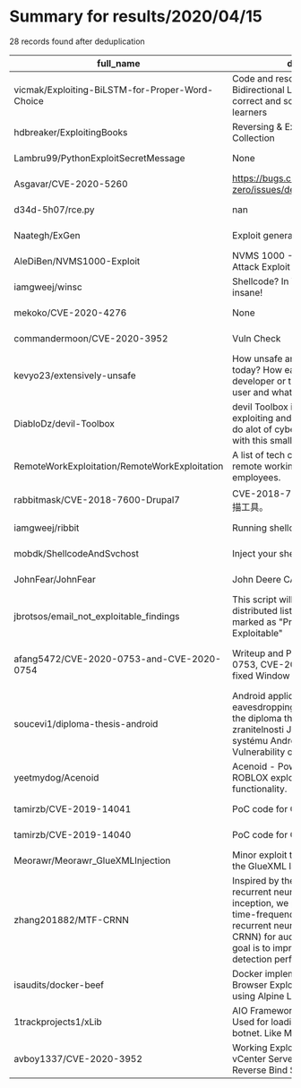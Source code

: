 
# Summary for results/2020/04/15
    
28 records found after deduplication

| full_name | description | html_url | matched_list | matched_count | pushed_at | size | stargazers_count | language | forks_count |
|-------------------------------------------------|------------------------------------------------------------------------------------------------------------------------------------------------------------------------------------------------------------------------------------------------------------------|--------------------------------------------------------------------|-------------------------------------------|-----------------|---------------------------|--------|--------------------|------------|---------------|
| vicmak/Exploiting-BiLSTM-for-Proper-Word-Choice | Code and resources for training Bidirectional LSTM model, to supoort correct and sound writing for ESL learners | https://github.com/vicmak/Exploiting-BiLSTM-for-Proper-Word-Choice | ['exploit'] | 1 | 2020-04-15 15:20:01+00:00 | 542 | 4 | Python | 3 |
| hdbreaker/ExploitingBooks | Reversing & Exploiting Books Collection | https://github.com/hdbreaker/ExploitingBooks | ['exploit'] | 1 | 2020-04-15 01:02:38+00:00 | 219506 | 209 | | 65 |
| Lambru99/PythonExploitSecretMessage | None | https://github.com/Lambru99/PythonExploitSecretMessage | ['exploit'] | 1 | 2020-04-15 13:48:33+00:00 | 2 | 1 | Python | 0 |
| Asgavar/CVE-2020-5260 | https://bugs.chromium.org/p/project-zero/issues/detail?id=2021 | https://github.com/Asgavar/CVE-2020-5260 | ['cve-2'] | 1 | 2020-04-15 11:57:04+00:00 | 1 | 0 | | 0 |
| d34d-5h07/rce.py | nan | https://github.com/d34d-5h07/rce.py | ['rce'] | 1 | 2020-04-15 11:20:01+00:00 | 1 | 0 | Python | 0 |
| Naategh/ExGen | Exploit generator for bug hunters | https://github.com/Naategh/ExGen | ['exploit'] | 1 | 2020-04-15 11:04:17+00:00 | 3 | 5 | Python | 5 |
| AleDiBen/NVMS1000-Exploit | NVMS 1000 - Directory Traversal Attack Exploit for CVE-2019-20085 | https://github.com/AleDiBen/NVMS1000-Exploit | ['exploit'] | 1 | 2020-04-15 13:22:08+00:00 | 26 | 6 | Python | 5 |
| iamgweej/winsc | Shellcode? In Windows? that's insane! | https://github.com/iamgweej/winsc | ['shellcode'] | 1 | 2020-04-15 02:11:06+00:00 | 2 | 0 | Assembly | 0 |
| mekoko/CVE-2020-4276 | None | https://github.com/mekoko/CVE-2020-4276 | ['cve-2'] | 1 | 2020-04-15 01:31:16+00:00 | 1 | 6 | Python | 4 |
| commandermoon/CVE-2020-3952 | Vuln Check | https://github.com/commandermoon/CVE-2020-3952 | ['cve-2'] | 1 | 2020-04-15 22:23:57+00:00 | 15677 | 2 | Python | 1 |
| kevyo23/extensively-unsafe | How unsafe are extensions we use today? How easy is it for a malicious developer or third party to exploit the user and what can we do? | https://github.com/kevyo23/extensively-unsafe | ['exploit'] | 1 | 2020-04-15 08:35:09+00:00 | 79 | 0 | TypeScript | 0 |
| DiabloDz/devil-Toolbox | devil Toolbox is usefull tool for web exploiting and server searching u can do alot of cybertest and pentesting with this small tool | https://github.com/DiabloDz/devil-Toolbox | ['exploit'] | 1 | 2020-04-15 00:59:17+00:00 | 32 | 1 | | 0 |
| RemoteWorkExploitation/RemoteWorkExploitation | A list of tech companies exploiting remote working options of their employees. | https://github.com/RemoteWorkExploitation/RemoteWorkExploitation | ['exploit'] | 1 | 2020-04-15 13:35:42+00:00 | 25 | 6 | | 0 |
| rabbitmask/CVE-2018-7600-Drupal7 | CVE-2018-7600【Drupal7】批量扫描工具。 | https://github.com/rabbitmask/CVE-2018-7600-Drupal7 | ['cve-2'] | 1 | 2020-04-15 02:43:12+00:00 | 256 | 8 | Python | 4 |
| iamgweej/ribbit | Running shellcode in rust. Ribbit. | https://github.com/iamgweej/ribbit | ['shellcode'] | 1 | 2020-04-15 19:24:10+00:00 | 14 | 2 | Rust | 0 |
| mobdk/ShellcodeAndSvchost | Inject your shellcode into svchost | https://github.com/mobdk/ShellcodeAndSvchost | ['shellcode'] | 1 | 2020-04-15 08:43:51+00:00 | 206 | 2 | | 2 |
| JohnFear/JohnFear | John Deere CAN bus exploitation | https://github.com/JohnFear/JohnFear | ['exploit'] | 1 | 2020-04-15 21:18:54+00:00 | 6259 | 0 | | 0 |
| jbrotsos/email_not_exploitable_findings | This script will email a user or distributed list of any vulnerabilities marked as "Proposed Not Exploitable" | https://github.com/jbrotsos/email_not_exploitable_findings | ['exploit'] | 1 | 2020-04-15 16:16:16+00:00 | 11 | 0 | Python | 2 |
| afang5472/CVE-2020-0753-and-CVE-2020-0754 | Writeup and POC for CVE-2020-0753, CVE-2020-0754 and six fixed Window DOS Vulnerabilities. | https://github.com/afang5472/CVE-2020-0753-and-CVE-2020-0754 | ['cve poc', 'cve-2', 'vulnerability poc'] | 3 | 2020-04-15 17:41:44+00:00 | 2901 | 15 | C++ | 11 |
| soucevi1/diploma-thesis-android | Android application with eavesdropping functionality, part of the diploma thesis "Využití zranitelnosti Janus na operačním systému Android" ("Exploiting Janus Vulnerability on Android OS") | https://github.com/soucevi1/diploma-thesis-android | ['exploit'] | 1 | 2020-04-15 15:41:08+00:00 | 143 | 0 | Java | 0 |
| yeetmydog/Acenoid | Acenoid - Powerful open-source ROBLOX exploit with triple API functionality. | https://github.com/yeetmydog/Acenoid | ['exploit'] | 1 | 2020-04-15 12:41:10+00:00 | 606 | 7 | C# | 3 |
| tamirzb/CVE-2019-14041 | PoC code for CVE-2019-14041 | https://github.com/tamirzb/CVE-2019-14041 | ['cve poc', 'cve-2'] | 2 | 2020-04-15 14:28:47+00:00 | 22 | 7 | C | 0 |
| tamirzb/CVE-2019-14040 | PoC code for CVE-2019-14040 | https://github.com/tamirzb/CVE-2019-14040 | ['cve poc', 'cve-2'] | 2 | 2020-04-15 14:27:49+00:00 | 25 | 22 | C | 3 |
| Meorawr/Meorawr_GlueXMLInjection | Minor exploit to get code execution in the GlueXML layer. | https://github.com/Meorawr/Meorawr_GlueXMLInjection | ['exploit'] | 1 | 2020-04-15 11:35:14+00:00 | 8 | 2 | Lua | 1 |
| zhang201882/MTF-CRNN | Inspired by the convolutional recurrent neural network(CRNN) and inception, we propose a multiscale time-frequency convolutional recurrent neural network (MTF-CRNN) for audio event detection. Our goal is to improve audio event detection performance and rec | https://github.com/zhang201882/MTF-CRNN | ['exploit'] | 1 | 2020-04-15 00:35:18+00:00 | 162 | 16 | Python | 6 |
| isaudits/docker-beef | Docker implementation of BeEF Browser Exploitation Framework using Alpine Linux image base. | https://github.com/isaudits/docker-beef | ['exploit'] | 1 | 2020-04-15 12:26:33+00:00 | 10 | 3 | Shell | 1 |
| 1trackprojects1/xLib | AIO Framework for exploiting libssh. Used for loading bots to a CNC botnet. Like Mirari & QBot. | https://github.com/1trackprojects1/xLib | ['exploit'] | 1 | 2020-04-15 10:00:06+00:00 | 9 | 4 | Python | 3 |
| avboy1337/CVE-2020-3952 | Working Exploit PoC for VMWare vCenter Server (CVE-2020-3952) - Reverse Bind Shell | https://github.com/avboy1337/CVE-2020-3952 | ['cve poc', 'cve-2', 'exploit'] | 3 | 2020-04-15 00:13:59+00:00 | 1 | 3 | | 3 |
